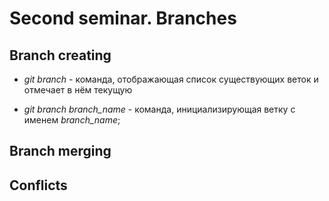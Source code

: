 # Second seminar. Branches

## Branch creating

* *git branch* - команда, отображающая список существующих веток и отмечает в нём текущую

* *git branch branch_name* - команда, инициализирующая ветку с именем *branch_name*;

## Branch merging

## Conflicts


